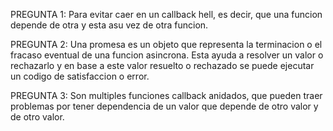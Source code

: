 PREGUNTA 1:
Para evitar caer en un callback hell, es decir, que una funcion depende de otra y esta asu vez de otra funcion.

PREGUNTA 2:
Una promesa es un objeto que representa la terminacion o el fracaso eventual de una funcion asincrona.
Esta ayuda a resolver un valor o rechazarlo y en base a este valor resuelto o rechazado se puede ejecutar un codigo de satisfaccion o error.

PREGUNTA 3:
Son multiples funciones callback anidados, que pueden traer problemas por tener dependencia de un valor que depende de otro valor y de otro valor.
